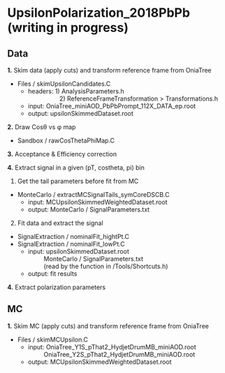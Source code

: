 # UpsilonPolarization_2018PbPb (writing in progress)
	
## Data 

**1.**	Skim data (apply cuts) and transform reference frame from OniaTree <br>
  - Files / skimUpsilonCandidates.C
    - headers: 1) AnalysisParameters.h <br>
    $\qquad$ $\qquad$ 2) ReferenceFrameTransformation > Transformations.h <br>
    - input: OniaTree_miniAOD_PbPbPrompt_112X_DATA_ep.root <br>
    - output: upsilonSkimmedDataset.root <br>

**2.** 	Draw Cos&theta; vs &phi; map   <br>
  - Sandbox / rawCosThetaPhiMap.C

**3.** Acceptance & Efficiency correction

**4.** 	Extract signal in a given (pT, costheta, pi) bin  <br>
1) Get the tail parameters before fit from MC 
  - MonteCarlo / extractMCSignalTails_symCoreDSCB.C
    - input: MCUpsilonSkimmedWeightedDataset.root
    - output: MonteCarlo / SignalParameters.txt
2) Fit data and extract the signal
  - SignalExtraction / nominalFit_hightPt.C <br>
  - SignalExtraction / nominalFit_lowPt.C <br>
    - input: upsilonSkimmedDataset.root <br>
    $\qquad$ MonteCarlo / SignalParameters.txt <br>
    $\qquad$ (read by the function in /Tools/Shortcuts.h)
    - output: fit results


**4.**  Extract polarization parameters


## MC

**1.** Skim MC (apply cuts) and transform reference frame from OniaTree  <br>
   - Files / skimMCUpsilon.C
     - input: OniaTree_Y1S_pThat2_HydjetDrumMB_miniAOD.root <br>
     $\qquad$ OniaTree_Y2S_pThat2_HydjetDrumMB_miniAOD.root <br>
     - output: MCUpsilonSkimmedWeightedDataset.root



